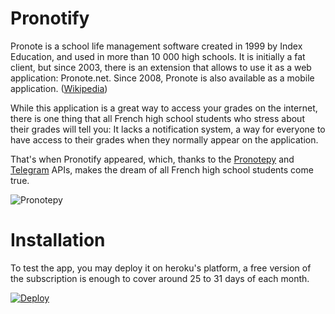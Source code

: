 # Pronotify

Pronote is a school life management software created in 1999 by Index Education, and used in more than 10 000 high schools. It is initially a fat client, but since 2003, there is an extension that allows to use it as a web application: Pronote.net. Since 2008, Pronote is also available as a mobile application. ([Wikipedia](https://fr.wikipedia.org/wiki/Pronote))

While this application is a great way to access your grades on the internet, there is one thing that all French high school students who stress about their grades will tell you:
It lacks a notification system, a way for everyone to have access to their grades when they normally appear on the application.

That's when Pronotify appeared, which, thanks to the [Pronotepy](https://github.com/bain3/pronotepy) and [Telegram](https://core.telegram.org/) APIs, makes the dream of all French high school students come true.


![Pronotepy](https://camo.githubusercontent.com/3ae516af10d2a609989fece36dda63f4d10ee30cca1dd46564454c5bb07697c9/68747470733a2f2f70726f6e6f746570792e72656164746865646f63732e696f2f656e2f6c61746573742f5f696d616765732f69636f6e2e706e67)

# Installation
To test the app, you may deploy it on heroku's platform, a free version of the subscription is enough to cover around 25 to 31 days of each month.

[![Deploy](https://www.herokucdn.com/deploy/button.svg)](https://heroku.com/deploy?template=https://github.com/elazdi-al/pronote-encrypted)
